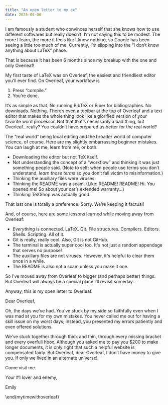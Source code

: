 ```yaml
---
title: "An open letter to my ex"
date: 2025-06-06
---
```


I am famously a student who convinces herself that she knows how to use different softwares but really doesn’t. I’m not saying this to be modest. The more I learn, the more it feels like I know nothing, so Google has been seeing a little too much of me. Currently, I’m slipping into the “I don’t know anything about LaTeX” phase.

That is because it has been 6 months since my breakup with the one and only Overleaf!

My first taste of LaTeX was on Overleaf, the easiest and friendliest editor you’ll ever find. On Overleaf, your workflow is

1. Press “compile.”
2. You’re done.

It’s as simple as that. No running BibTeX or Biber for bibliographies. No downloads. Nothing. There’s even a toolbar at the top of Overleaf and a text editor that makes the whole thing look like a glorified version of your favorite word processor. Not that that’s necessarily a bad thing, but Overleaf…really? You couldn’t have prepared us better for the real world?

The “real world” being local editing and the broader world of computer science, of course. Here are my slightly embarrassing beginner mistakes. You can laugh at me, learn from me, or both. 

- Downloading the editor but not TeX itself.
- Not understanding the concept of a “workflow” and thinking it was just something people said. (Note to self: when people use terms you don’t understand, *learn those terms* so you don’t fall victim to misinformation.)
- Thinking the auxiliary files were viruses.
- Thinking the README was a scam. (Like: README! README! Hi. You opened me! So about your car’s extended warranty…)
- Thinking TeXShop was actually good. 

That last one is totally a preference. Sorry. We’re keeping it factual! 

And, of course, here are some lessons learned while moving away from Overleaf:

- *Everything* is connected. LaTeX. Git. File structures. Compilers. Editors. Shells. Scripting. All of it. 
- Git is really, really cool. Also, Git is not GitHub.
- The terminal is actually super cool too. It's not just a random appendage that serves no purpose!
- The auxiliary files are not viruses. However, it's helpful to clear them once in a while.
- The README is also not a scam unless you make it one.
  
So I’ve moved away from Overleaf to bigger (and perhaps better) things. But Overleaf will always be a special place I’ll revisit someday. 

Anyway, this is my open letter to Overleaf.

Dear Overleaf,

Oh, the days we’ve had. You’ve stuck by my side so faithfully even when I was mad at you for my own mistakes. You never called me out for having a skill issue on my worst days; instead, you presented my errors patiently and even offered solutions. 

We’ve stuck together through thick and thin, through every missing bracket and every overfull hbox. Although you asked me to pay you $200 to make longer documents, it is only right that such a helpful website is compensated fairly. But Overleaf, dear Overleaf, I don’t have money to give you. If only we lived in an alternate universe!

Come visit me.

Your #1 lover and enemy,

Emily

\end{mytimewithoverleaf}
